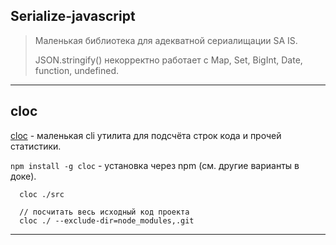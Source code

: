 ## Serialize-javascript

> Маленькая библиотека для адекватной сериалищации SA IS.  
> 
> JSON.stringify() некорректно работает с Map, Set, BigInt, Date, function, undefined.

___

## cloc

[cloc](https://github.com/AlDanial/cloc) - маленькая cli утилита для подсчёта строк кода и прочей статистики.

`npm install -g cloc` - установка через npm (см. другие варианты в доке).

```
  cloc ./src

  // посчитать весь исходный код проекта
  cloc ./ --exclude-dir=node_modules,.git
```
___

